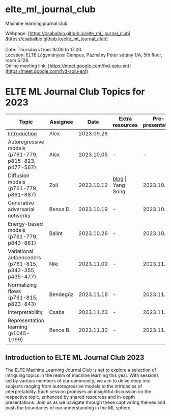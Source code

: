 # elte_ml_journal_club
Machine learning journal club

Webpage: [https://csabaibio.github.io/elte_ml_journal_club](https://csabaibio.github.io/elte_ml_journal_club) <br>
<br>
Date: Thursdays from 16:00 to 17:00. <br>
Location: ELTE Lágymányosi Campus, Pázmány Péter sétány 1/A, 5th floor, room 5.128. <br>
Online meeting link: [https://meet.google.com/fvd-soiu-ent](https://meet.google.com/fvd-soiu-ent) <br>

# ELTE ML Journal Club Topics for 2023

| Topic | Assignee | Date | Extra resources | Pre-presentation |
|-------|----------|------|-----------------|--------------|
| [Introduction](https://docs.google.com/presentation/d/1Xa52kHUG9uDP8u9I0prwXoGlFzCpNzCU_c0G4zgPOfU/edit?usp=sharing) | Alex | 2023.09.28 | - | - |
| Autoregressive models<br>(p761-779, p815-823, p477-567) | Alex | 2023.10.05 | - | - |
| Diffusion models<br>(p761-779, p861-887) | Zoli | 2023.10.12 | [blog](#) \| Yang Song | 2023.10.04 |
| Generative adversarial networks | Bence D. | 2023.10.19 | - | 2023.10.11 |
| Energy-based models<br>(p761-779, p843-861) | Bálint | 2023.10.26 | - | 2023.10.18 |
| Variational autoencoders<br>(p761-815, p343-355, p435-477) | Niki | 2023.11.09 | - | 2023.11.02 |
| Normalizing flows<br>(p761-815, p823-843) | Bendegúz | 2023.11.16 | - | 2023.11.08 |
| Interpretability | Csaba | 2023.11.23 | - | 2023.11.15 |
| Representation learning<br>(p1045-1099) | Bence B. | 2023.11.30 | - | 2023.11.22 |

## Introduction to ELTE ML Journal Club 2023
The ELTE Machine Learning Journal Club is set to explore a selection of intriguing topics in the realm of machine learning this year. With sessions led by various members of our community, we aim to delve deep into subjects ranging from autoregressive models to the intricacies of interpretability. Each session promises an insightful discussion on the respective topic, enhanced by shared resources and in-depth presentations. Join us as we navigate through these captivating themes and push the boundaries of our understanding in the ML sphere.



